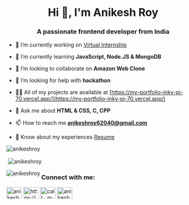 <h1 align="center">Hi 👋, I'm Anikesh Roy</h1>
<h3 align="center">A passionate frontend developer from India</h3>

- 🔭 I’m currently working on [Virtual Internship](https://github.com/Anikeshroy/CodSoft-Task)

- 🌱 I’m currently learning **JavaScript, Node.JS & MongoDB**

- 👯 I’m looking to collaborate on **Amazon Web Clone**

- 🤝 I’m looking for help with **hackathon**

- 👨‍💻 All of my projects are available at [https://my-portfolio-inky-pi-70.vercel.app/](https://my-portfolio-inky-pi-70.vercel.app/)

- 💬 Ask me about **HTML & CSS, C, CPP**

- 📫 How to reach me **anikeshroy62040@gmail.com**

- 📄 Know about my experiences [Resume](https://resume.io/r/htscIJqIf)

<p><img align="center" src="https://github-readme-streak-stats.herokuapp.com/?user=anikeshroy&" alt="anikeshroy" /></p>

<p>&nbsp;<img align="center" src="https://github-readme-stats.vercel.app/api?username=anikeshroy&show_icons=true&locale=en" alt="anikeshroy" /></p>

<p><img align="left" src="https://github-readme-stats.vercel.app/api/top-langs?username=anikeshroy&show_icons=true&locale=en&layout=compact" alt="anikeshroy" /></p>

<h3 align="left">Connect with me:</h3>
<p align="left">
<a href="https://linkedin.com/in/anikesh-roy/" target="blank"><img align="center" src="https://raw.githubusercontent.com/rahuldkjain/github-profile-readme-generator/master/src/images/icons/Social/linked-in-alt.svg" alt="anikesh-roy/" height="30" width="40" /></a>
<a href="https://fb.com/https://www.facebook.com/anikesh.roy.22" target="blank"><img align="center" src="https://raw.githubusercontent.com/rahuldkjain/github-profile-readme-generator/master/src/images/icons/Social/facebook.svg" alt="https://www.facebook.com/anikesh.roy.22" height="30" width="40" /></a>
<a href="https://instagram.com/call__me.ani/" target="blank"><img align="center" src="https://raw.githubusercontent.com/rahuldkjain/github-profile-readme-generator/master/src/images/icons/Social/instagram.svg" alt="call__me.ani/" height="30" width="40" /></a>
<a href="https://www.codechef.com/users/anikeshroy611" target="blank"><img align="center" src="https://cdn.jsdelivr.net/npm/simple-icons@3.1.0/icons/codechef.svg" alt="anikeshroy611" height="30" width="40" /></a>
</p>
